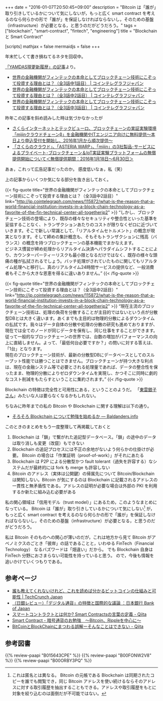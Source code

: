 +++
date = "2016-01-07T20:50:45+09:00"
description = "Bitcoin は「誰が」取り引きしているかについて気にしないが，もっと広く smart contract を考えるのなら何らかの形で「誰が」を保証しなければならないし，そのための基盤（infrastructure）が必要となる，と思うのだがどうだろう。"
tags = ["blockchain", "smart-contract", "fintech", "engineering"]
title = "Blockchain と Smart Contract"

[scripts]
  mathjax = false
  mermaidjs = false
+++

年末忙しくて書き損ねてるネタを回収中。

[「YAMDAS現更新履歴」の記事](http://d.hatena.ne.jp/yomoyomo/20151223/blockchain)より。

- [世界の金融機関がフィンテックの本命としてブロックチェーン技術にこぞって投資する理由とは？（全3話中1話目） | コインテレグラフジャパン](http://jp.cointelegraph.com/news/115869/what-is-the-reason-that-a-world-financial-institution-invests-in-a-block-chain-technology-as-a-favorite-of-the-fin-technical-center-all-togetherjp1)
- [世界の金融機関がフィンテックの本命としてブロックチェーン技術にこぞって投資する理由とは？（全3話中2話目） | コインテレグラフジャパン](http://jp.cointelegraph.com/news/115872/what-is-the-reason-that-a-world-financial-institution-invests-in-a-block-chain-technology-as-a-favorite-of-the-fin-technical-center-all-togetherjp2)
- [世界の金融機関がフィンテックの本命としてブロックチェーン技術にこぞって投資する理由とは？（全3話中3話目） | コインテレグラフジャパン](http://jp.cointelegraph.com/news/115873/what-is-the-reason-that-a-world-financial-institution-invests-in-a-block-chain-technology-as-a-favorite-of-the-fin-technical-center-all-togetherjp3)

昨年この記事を斜め読みした時は気づかなかったが

- [さくらインターネットとテックビューロ、ブロックチェーンの実証実験環境「mijinクラウドチェーンβ」を金融機関やITエンジニア向けに無料提供～本日より申込受付を開始し、2016年1月から順次提供～](http://www.sakura.ad.jp/press/2015/1216_mijin_cloud_chain/)
- [「さくらのクラウド」、「ASTERIA WARP」、「mijin」の3社製品･サービスによるプライベート･ブロックチェーン＆IoT実証実験プラットフォームの無償提供開始について＜無償提供期間：2016年1月18日～6月30日＞](http://www.sakura.ad.jp/press/2016/0107_demonstration_platform/)

あぁ，これって広告記事だったのか。
感度低いなぁ，私（笑）

上の記事からいくつか気になる部分を抜き出しておく。

{{< fig-quote title="世界の金融機関がフィンテックの本命としてブロックチェーン技術にこぞって投資する理由とは？（全3話中2話目）" link="http://jp.cointelegraph.com/news/115872/what-is-the-reason-that-a-world-financial-institution-invests-in-a-block-chain-technology-as-a-favorite-of-the-fin-technical-center-all-togetherjp2" >}}
<q>しかし、ブロックチェーン技術の登場により、既存の様々なセキュリティや整合性といった基準を妥協することなく、トランザクションあたりのコストが限りなくゼロに近づいていきます。そこで新しい常識として、「リアルタイムセトルメント」の概念が現実となります。そして締めの集計概念も、そもそもトランザクションに残高（バランス）の概念を持つブロックチェーンの基本機能でまかなえます。<br>
ビジネス慣習が締め処理からリアルタイム決済へパラダイムシフトすることにより、カウンターパーティーリスクも最小限となるだけではなく、既存の様々な頭痛の種が払拭されるでしょう。バッチ処理がされていたものに関してもリアルタイム処理へと移行し、真のリアルタイム24時間サービスの提供など、一般消費者もそこから大きな恩恵を得るに違いありません。</q>
{{< /fig-quote >}}

{{< fig-quote title="世界の金融機関がフィンテックの本命としてブロックチェーン技術にこぞって投資する理由とは？（全3話中2話目）" link="http://jp.cointelegraph.com/news/115872/what-is-the-reason-that-a-world-financial-institution-invests-in-a-block-chain-technology-as-a-favorite-of-the-fin-technical-center-all-togetherjp2" >}}
<q>現在主流のブロックチェーン技術は、処理の負荷を分散することが主目的ではないという点が分散型DBとは大きく違います。あくまでも主目的は物理的分散によるダウンタイムの払拭です。我々はデータ自体の分散や処理の分散の研究も進めておりますが、現在では全てのノードが同じデータを保有し、同じ仕事をすることができます。従って一般的なブロックチェーンの世界では、台数の増加がパフォーマンスの向上に直結しません。よって、「最低何台必要ですか？」の問いに対する答えは、「1台」となります。<br>
現在のブロックチェーン技術が、最新の分散型DBにデータベースとしてのスループット性能では勝つことはできません。ブロックチェーンが持つ大きな利点は、現在の金融システム等で必要とされる処理量であれば、データの整合性を保ったまま、物理的分散によりゼロダウンタイムを実現し、かつそこに同時に劇的なコスト削減をもたらすということに集約されます。</q>
{{< /fig-quote >}}

Blockchain の特徴は完全性と可用性にある，ということのようだ。
「[東雲銀子さん](https://www.amazon.co.jp/exec/obidos/ASIN/B00ORBY3PQ/baldandersinf-22/)」みたいな人は要らなくなるかもしれない。


ちなみに昨年までの私の Bitcoin や Blockchain に関する理解は以下の通り。

- [そろそろ Blockchain について勉強を始めるか — Baldanders.info](https://baldanders.info/blog/000827/)

このときのまとめをもう一度整理して再掲載しておくと

1. Blockchain は「鎖」で繋がれた追記型データベース。「鎖」の途中のデータは取り消しも変更（改竄）もできない
2. Blockchain の追記プロセスには不正の余地がないよう何らかの仕掛けが必要。 Bitcoin の場合は「作業証明（proof-of-work）」がそれにあたる
3. Blockchain は P2P による分散型かつ fault tolerant（過失を許容する）なシステムだが最終的には fork も merge も許容しない
4. Bitcoin のアドレス（実体は公開鍵）の帰属先について Bitcoin/Blockchain は関知しない。Bitcoin が気にするのは Blockchain に記載されるアドレスの一貫性と無矛盾性である。アドレスの証明が必要な場合は外部の PKI を利用するか新たに組み込む必要がある

私の関心領域は「信用モデル（trust model）」にあるため，このようなまとめになっている。
Bitcoin は「誰が」取り引きしているかについて気にしない[^a] が，もっと広く smart contract を考えるのなら何らかの形で「誰が」を保証しなければならないし，そのための基盤（infrastructure）が必要となる，と思うのだがどうだろう。

[^a]: これは匿名とは異なる。 Bitcoin の元帳である Blockchain は同期されたコピーを誰でも閲覧でき，同じ Bitcoin アドレスを使い続けるならそのアドレスに対する取引履歴を抽出することもできる。アドレスや取引履歴をもとに対象を絞り込むのは面倒だが不可能ではない。

私は Bitcoin そのものへの関心が薄いのだが，これは地方から見て Bitcoin がアベノミクスのごとき「彼岸」の話であることと，いわゆる FinTech（Financial Technology） なるバズワードは「畑違い」だから。
でも Blockchain 自身は FinTech 分野におさまらない可能性を持っていると思う。
ので，今後も情報を追いかけていくつもりである。

## 参考ページ

- [誰も教えてくれないけれど、これを読めば分かるビットコインの仕組みと可能性 | TechCrunch Japan](http://jp.techcrunch.com/2015/03/31/bitcoin-essay/)
- [（日銀レビュー）「デジタル通貨」の特徴と国際的な議論 ：日本銀行 Bank of Japan](http://www.boj.or.jp/research/wps_rev/rev_2015/rev15j13.htm/)
- [スマートコントラクトとは何か? Smart Contractsの言葉の定義 - Qiita](http://qiita.com/hshimo/items/093f40b856ba2436fbba)
- [Smart Contract - 暗号通貨のお勉強　～Bitcoin、Rippleを中心に～](http://cryptocoin.hatenablog.com/entry/2015/07/22/001500)
- [BitCoinとBlockChainにまつわる誤解ーそんなことはできない - Qiita](http://qiita.com/tatarou1986/items/9d994896795a4871dc37)

## 参考図書

{{% review-paapi "B015643CPE" %}} <!-- 暗号技術入門 第3版 -->
{{% review-paapi "B00FONW2V8" %}} <!-- UNDERGROUND MARKET　ヒステリアン・ケース -->
{{% review-paapi "B00ORBY3PQ" %}} <!-- 銀子の窓口 -->
